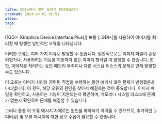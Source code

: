 ```yaml
---
title: GDI+에서 일반 오류가 발생했습니다
created: 2024-04-02 01:51
alias:
tags:
---
```

[[GDI+ (Graphics Device Interface Plus)]]
보통 [::GDI+]를 사용하여 이미지를 처리할 때 발생한 일반적인 오류를 나타냅니다.

이러한 오류는 여러 가지 이유로 발생할 수 있습니다. 
일반적으로는 이미지 파일이 손상되었거나, 
사용하려는 기능을 지원하지 않는 이미지 형식일 때 발생할 수 있습니다. 
또한, 이미지를 처리하는 동안 메모리 부족이나 
다른 시스템 리소스의 문제로 인해 발생할 수도 있습니다.

이 오류는 이미지 처리와 관련된 작업을 수행하는 동안 
예기치 않은 문제가 발생했음을 나타냅니다. 
이 경우, 해당 오류의 원인을 찾아서 해결하는 것이 중요합니다. 
이미지 파일을 확인하고, 사용하는 기능이 지원되는지 확인하며, 
메모리나 시스템 리소스에 문제가 없는지 확인하여 
문제를 해결할 수 있습니다.

그러나 종종 이 오류 메시지 자체로는 원인을 파악하기 어려울 수 있으므로, 
추가적인 [::디버깅] 및 오류 메시지에 대한 정보 수집이 필요할 수 있습니다.


